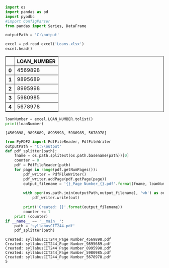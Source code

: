 ```python
import os
import pandas as pd
import pyodbc
#import ConfigParser
from pandas import Series, DataFrame

outputPath = 'C:\output'
```


```python
excel = pd.read_excel('Loans.xlsx')
excel.head()
```




<div>
<style scoped>
    .dataframe tbody tr th:only-of-type {
        vertical-align: middle;
    }

    .dataframe tbody tr th {
        vertical-align: top;
    }

    .dataframe thead th {
        text-align: right;
    }
</style>
<table border="1" class="dataframe">
  <thead>
    <tr style="text-align: right;">
      <th></th>
      <th>LOAN_NUMBER</th>
    </tr>
  </thead>
  <tbody>
    <tr>
      <th>0</th>
      <td>4569898</td>
    </tr>
    <tr>
      <th>1</th>
      <td>9895689</td>
    </tr>
    <tr>
      <th>2</th>
      <td>8995998</td>
    </tr>
    <tr>
      <th>3</th>
      <td>5980985</td>
    </tr>
    <tr>
      <th>4</th>
      <td>5678978</td>
    </tr>
  </tbody>
</table>
</div>




```python
loanNumber = excel.LOAN_NUMBER.tolist()
print(loanNumber)
```

    [4569898, 9895689, 8995998, 5980985, 5678978]
    


```python
from PyPDF2 import PdfFileReader, PdfFileWriter
outputPath = 'C:\\output'
def pdf_splitter(path):
    fname = os.path.splitext(os.path.basename(path))[0]
    counter = 0
    pdf = PdfFileReader(path)
    for page in range(pdf.getNumPages()):
        pdf_writer = PdfFileWriter()
        pdf_writer.addPage(pdf.getPage(page))
        output_filename = '{}_Page Number_{}.pdf'.format(fname, loanNumber[page])
        
        with open(os.path.join(outputPath,output_filename), 'wb') as out:
            pdf_writer.write(out)
            
        print('Created: {}'.format(output_filename))
        counter += 1
    print (counter)
if __name__ == '__main__':
    path = 'syllabusCIT244.pdf'
    pdf_splitter(path)
```

    Created: syllabusCIT244_Page Number_4569898.pdf
    Created: syllabusCIT244_Page Number_9895689.pdf
    Created: syllabusCIT244_Page Number_8995998.pdf
    Created: syllabusCIT244_Page Number_5980985.pdf
    Created: syllabusCIT244_Page Number_5678978.pdf
    5
    


```python

```
